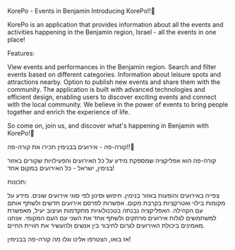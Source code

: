 KorePo - Events in Benjamin
Introducing KorePo!!🥳

KorePo is an application that provides information about all the events and activities happening in the Benjamin region, Israel - all the events in one place!

Features:

View events and performances in the Benjamin region.
Search and filter events based on different categories.
Information about leisure spots and attractions nearby.
Option to publish new events and share them with the community.
The application is built with advanced technologies and efficient design, enabling users to discover exciting events and connect with the local community. We believe in the power of events to bring people together and enrich the experience of life.

So come on, join us, and discover what's happening in Benjamin with KorePo!🥂

קורה-פה - אירועים בבנימין
תכירו את קורה-פה!!🥳

קורה-פה הוא אפליקציה שמספקת מידע על כל האירועים והפעילויות שקורים באזור בנימין, ישראל - כל האירועים במקום אחד!

תכונות:

צפייה באירועים והופעות באזור בנימין.
חיפוש וסינון לפי סוגי אירועים שונים.
מידע על מקומות בילוי ואטרקציות בקרבת מקום.
אפשרות לפרסם אירועים חדשים ולשתף אותם עם הקהילה.
האפליקציה נבנתה בטכנולוגיות מתקדמות ועיצוב יעיל, מאפשרת למשתמשים לגלות אירועים מרתקים ולשתף אחד את השני עם העם המקומי. אנחנו מאמינים ביכולת האירועים לגרום לחיבור בין אנשים ולהעשיר את חוויית החיים.

אז בואו, הצטרפו אלינו וגלו מה קורה-פה בבנימין!
